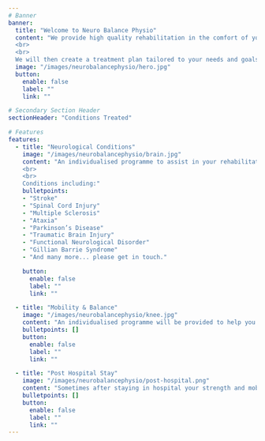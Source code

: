 ```yaml
---
# Banner
banner:
  title: "Welcome to Neuro Balance Physio"
  content: "We provide high quality rehabilitation in the comfort of your own home/community visits. The first appointment will include a comprehensive assessment, including listening to what you would like to achieve from physiotherapy.
  <br>
  <br>
  We will then create a treatment plan tailored to your needs and goals, supporting you along your rehabilitation journey."
  image: "/images/neurobalancephysio/hero.jpg"
  button:
    enable: false
    label: ""
    link: ""

# Secondary Section Header
sectionHeader: "Conditions Treated"

# Features
features:
  - title: "Neurological Conditions"
    image: "/images/neurobalancephysio/brain.jpg"
    content: "An individualised programme to assist in your rehabilitation.
    <br>
    <br>
    Conditions including:"
    bulletpoints:
    - "Stroke"
    - "Spinal Cord Injury"
    - "Multiple Sclerosis"
    - "Ataxia"
    - "Parkinson’s Disease"
    - "Traumatic Brain Injury"
    - "Functional Neurological Disorder"
    - "Gillian Barrie Syndrome"
    - "And many more... please get in touch."

    button:
      enable: false
      label: ""
      link: ""

  - title: "Mobility & Balance"
    image: "/images/neurobalancephysio/knee.jpg"
    content: "An individualised programme will be provided to help you achieve your goals. This may be around confidence, balance, mobility or reduction in falls."
    bulletpoints: []
    button:
      enable: false
      label: ""
      link: ""

  - title: "Post Hospital Stay"
    image: "/images/neurobalancephysio/post-hospital.png"
    content: "Sometimes after staying in hospital your strength and mobility can be affected. We are here to help guide you through your rehabilitation journey."
    bulletpoints: []
    button:
      enable: false
      label: ""
      link: ""
---
```

